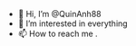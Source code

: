 - 👋 Hi, I’m @QuinAnh88
- 👀 I’m interested in everything
- 📫 How to reach me .

<!---
QuinAnh88/QuinAnh88 is a ✨ special ✨ repository because its `README.md` (this file) appears on your GitHub profile.
You can click the Preview link to take a look at your changes.
--->
